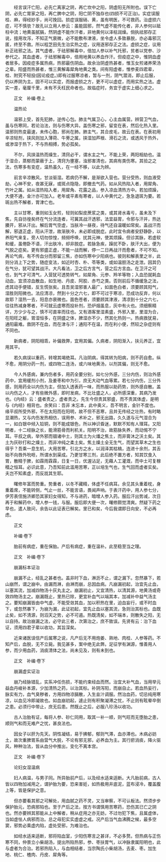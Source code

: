 <!-- { "loadSidebar": true } -->
　　经言误汗亡阳，必先亡离家之阴，再亡坎中之阳，阴虚阳无所附也。误下亡阴，必先亡胃家之阳，再亡脾中之阴，阳亡阴不独存也(四损不可正治)。实症误服桂、麻，得经妙手，尚可挽回。损症误服硝、黄，虽有明医，不可救药。治虚损六症，可不慎欤？故孔以立用人参云：虽能固邪，然气虚不能传化者，非人参何以砥柱中流；地黄虽腻膈，然阴虚不能作汗者，非地黄何以泽枯润燥。倘执祛邪存正说，擅用攻泻，不知正气衰微，必不能敷布津液，坐令虚人多致暴脱，亦必毒邪沉匿，终至不救。所以程芝田先生治实热之症，议用逐邪存正之法。虚损之症，议用补正祛邪之法。其气虚者，于祛邪解毒中，倍加人参以补气托邪，贫者以党参、沙参代之。其血虚者，于祛邪解毒中，倍用地黄以养血作汗。但疫症之中，惟阴血虚者居多。因疫症多属热病，热邪最伤阴血。故余治阴虚热甚者，惟玉女煎诸养荣汤之辈。阳盛而热甚者，惟三黄解毒犀角地黄之类。间有阳虚者，惟参麦四君辈，桂、附究不轻投(因论疫症。)即有过服寒凉者，暂与一剂，阴气潜消，即止后服，仍以养阴为主。固不可以实症，而报虚损之方，更不可以虚症，而用实热之法。虚实一差，毫厘千里，未有不夭枉民命者也。故临症时，务宜于虚实上细心求之。

　　正文　补编·卷上

　　温热论

　　温邪上受，首先犯肺，逆传心包。肺主气属卫心，心主血属营。辨营卫气血，虽与伤寒同，若论治法，则与伤寒大异。盖伤寒之邪，留变在表，然后化热入里。温邪则热变最速，未传心胞，邪尚在肺。肺主气，其合皮毛，故云在表。在表初用辛凉轻剂，挟风则加入薄荷、牛蒡之属，挟湿加芦根、滑石之流，或透风于热外，或渗湿于热下，不与热相搏，势必孤矣。

　　不尔，风挟温热而燥生，清窍必干，谓水主之气，不能上荣，两阳相劫也。温于湿合，蒸郁而蒙蔽于上，清窍为壅塞，浊邪害清也，其病有类伤寒。其验之之法，伤寒多有变症，温热虽久，在一经不移，以此为辨。

　　前言辛凉散风，甘淡驱湿。若病仍不解，是渐欲入营也。营分受热，则血液受劫，心神不安，夜甚无寐，或斑点隐隐，即撤去气药。如从风热陷入者，用犀角、竹叶之属。如从湿热陷入者，用犀角、花露之品，参入凉血清热方中。若加烦躁，大便不通，金汁亦可加入。老年或平素有寒者，以人中黄代之，急急退斑为要。若斑出热不解者，胃津亡也。

　　主以甘寒，重则如玉女煎，轻则如梨皮蔗浆之类，或其肾水毒亏，虽未及下焦，先自彷徨矣终在气分流连者，可冀其战汗透邪，法宜益胃，令邪与汗并，热达腠开，邪从汗出。解后胃气空虚，当肤冷一昼夜，待气还自温暖如常矣。盖战汗而解，邪退正虚，阳从汗泄，故渐肤冷，未必即成脱症。此时宜令病者安舒静卧，以养阳气来复。旁人切勿惊惶，频频呼唤，扰其元神，使其烦躁。但诊其脉，若虚软和缓，虽倦卧不语，汗出肤冷，却非脱症。若脉急疾，躁扰不卧，肤汗大出，便为气脱之症矣。更有邪盛正虚，不能一战而解，停一二日再战汗而愈者，不可不知。再论气病，有不传血分而邪留三焦，亦如伤寒中少阳病也。彼则和解表里之半，此则分消上下之势，随症变法，如近时杏、朴、苓等类，或如温胆汤之走泄。因其仍在气分，犹可望其战汗。大凡看法，卫之后方言气，营之后方言血。在卫汗之可也，到气才可清气，入营犹可透势转气，如犀角、元参、羚羊等物；入血恐就耗血动血，宜须凉血散血，如生地、丹皮、阿胶、赤芍之类。否则前后不循缓急之法，虑其动手便错，反生慌张矣。且吾吴湿邪害人最广，如面色白者，须要顾其阳气，湿胜则阳微也。法应清凉，然到十分之六七，即不可过于寒凉，恐成功反弃，何以故耶？湿热一去，阳息亦衰微也。面色苍者，须要顾其津液，清凉到十分之六七，往往热减身寒者，不可就云虚寒而投补剂，恐炉烟虽息，灰中有火也。须细察精详，方少少与之，慎不可直率而往也。又有酒客里湿素盛，外邪入里，里湿为合，在阳旺之躯，胃湿恒多，在阴盛之体，脾湿亦不少，然其化热则一。热病救犹易，通阳最难。救阴不在血，而在津与汗；通阳不在温，而在利小便，然较之杂症则有不同也。

　　新病者，阴阳相乖，补偏救弊，宜用其偏。久病者，阴阳渐入，扶元养正，宜用其平。

　　若久病误以重药，转增其竭绝耳。凡治阴病，得其转为阳病，则不药自愈。纵不愈，用阴分药一剂，或四物二连汤，或六味地黄汤，以剂其偏，则无不愈。

　　今人外感病，兼内伤者多，用药全要分别，如七分外感，三分内伤，则治外感药中，宜用缓剂小剂，及姜枣和中为引，庶无大动气血等累。若七分内伤，三分外感，则用药全以内伤为主，但加入透表药一味，而热服以助药势，则外感自散。盖以内伤之人，才有些微外感，即时发病，不比壮盛之人，必所感深重，其病乃发也。《内经》云：盛者责之，虚者责之。先生今但责其邪盛，而不责其体虚，是明与《内经》相背也。余笑曰：吾非 末忘本，此中奥义，吾不明言，金针不度也。缘平叔所受外邪，不在太阳而在阳明，故不但不恶寒，且并无传经之壮热，有时略显潮热，又与内伤发热相仿，误用参、术补之，邪无出路，久久遂与元气湿合为一，如白银中倾入铅铜，则不能成银色，所以神识昏迷，默默不知有人理耳。又阳明者，十二经脉之长，能滑筋骨而利机关。阳明不治，故筋脉失养，而动惕不宁耳。平叔之病，举外邪而锢诸中土，则其土为火燔之焦土，而非膏沐之沃土矣。其土为灰砂打和之燥土，而非冲纯之柔土矣。焦土燥土全无生气，而望其草木之生也得乎？吾乘一息生机，大用苦寒，引北方之水，以润泽其枯槁，连进十余剂，其舌始不向唇外吮咂，所谓水到渠成。乃更甘寒三剂，此后绝不置方者，知其饮食入胃，散精于脾，如霖雨霖霖，日复一日，优渥沾足，无藉人工灌溉，而中土可复稼穑之恒耳。必识此意，乃吾知前此滥用苦寒，正以培生气也，生气回而虚者实矣。夫岂不知素虚，而反戕其生耶。

　　曙修年富而势重。势重者，以冬不藏精，体虚不任病耳。余见其头重着枕，身重着席，不能转侧，气止一丝，不能言语，畏闻声响。于表汗药中，用人参七分，伊芳表侄施济卿恐其家妇女得知，不与进药，暗增人参入药。服后汗出势减，次日再于和解药中，增人参一钱，与服。服后即大便一次，曙修颇觉清爽。然疑下药之早也，遣人致问，余告以此证表已解矣。里已和矣，今后我谓即日向安，不必再虑。

　　正文

　　补编·卷下

　　胎前有病症，重在保胎。产后有病症，重在温补。此至稳至当之理。

　　正文　补编·卷下

　　崩漏标本证治

　　崩漏不止，经乱之甚者也。盖非时下血，淋沥不止，谓之漏下。忽然暴下，若山崩然，谓之崩中。由漏而淋，由淋而崩，总因血病。凡崩漏初起，治宜先止血，以塞其流，加减四物汤十灰丸主之。崩漏初止，又宜清热，以清其源，地黄汤或奇效四物汤主之。崩漏既止，里热已除，更宜补血气以端其本，加减补中益气汤主之。要知崩漏皆由中气虚，不能受敛其血，加以积热在里，迫血妄行，或不时血下，或忽然暴下，为崩为漏，此证初起，宜先止血以塞其流，急则治其标也。血既止矣，如不清源，则滔天之势，必不可遏。热既清矣，如不端本，则散失之阳，无以自持。故治崩漏之法，必守此三者，次第治之，庶不致误。先贤有云：治下血证，须用四君子辈以收功，其旨深矣。

　　近来诸医误信产后属寒之说，凡产后无不用炮姜、熟地、肉桂、人参等药。不知产后，血脱，无不立毙。我见甚多，案中绝无此弊。足征学有渊源，惟善用人参，而少用血药，消痰清体之法，尚未见及，则有未到也。

　　正文　补编·卷下

　　崩漏虚实证治

　　崩乃经脉错乱，实系冲任伤损，不能约束经血而然。治宜大补气血，当用举元益血丹峻补本源，少加清热之药，以治其标。补阴泻阳，而崩自止。若血热妄行，脉实有力，血气臭秽者，方用四物凉膈散，入生韭汁调服。然治血药，切忌纯用寒凉，以血见冷即凝故也。如血崩初起，遽止则有积聚凝滞之忧，不止则有眩晕卒倒之患。必须行中带止，庶无后患。然既止之后，必服八珍汤以收功。

　　古人治胎有证，每将人参、砂仁同用，取其一补一顺，则气旺而无堕胎之患，顺则气和而无难产之忧，甚良法也。

　　因女子以肝为先天。阴性凝结，易于拂郁，郁则气滞，血亦滞也。木病必妨土，故次重脾胃系由营气大脱，不论有邪无邪，必养血为主。其行瘀消痰，降火驱风，种种治法，皆从血分中推出，变化不离本宫。

　　正文　补编·卷下

　　论妇女湿温病

　　妇人病温，与男子同。所异胎前产后，以及经水适来适断。大凡胎前病，古人皆以四物加减用之，谓护胎为要，恐来害妊，如热极用井底泥，蓝布浸冷，覆盖腹上等，皆是保护之意。

　　但亦要看其邪之可解处，用血腻之药不灵，又当审察，不可认板法。然须步步保护胎元，恐病邪陷也。至于产后之法，按方书谓慎用苦寒药，恐伤其已亡之阴也。然亦要辨其邪能从上中解者，稍从症用之亦无妨，不过勿犯下焦，且属虚体，当如虚怯人病邪而治。总之毋犯实实虚虚之戒。况产后当气血沸腾之候，最多空窦，邪势必乘虚内陷，虚处受邪，为难治也。

　　如经水适来适断，邪将陷血室，少阳伤寒言之甚详，不必多赘。但热病与正伤寒不同，仲景立小柴胡汤，提出所陷热邪，参、枣扶胃气，以冲脉隶属阳明也，此与虚者为合治。若邪热陷入，与血相结者，当宗陶氏小柴胡汤，去麦、枣。加生地、桃仁、楂肉、丹皮、犀角等。


